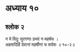 # अध्याय १०

## श्लोक २

न मे विदुः सुरगणाः प्रभवं न महर्षयः ।<br>अहमादिर्हि देवानां महर्षीणां च सर्वशः ॥ १०-२॥<br><br>

